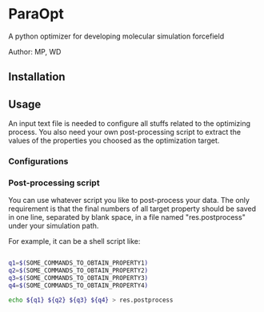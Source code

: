 # ParaOpt

A python optimizer for developing molecular simulation forcefield 

Author: MP, WD

## Installation

## Usage

An input text file is needed to configure all stuffs related to the optimizing 
process. You also need your own post-processing script to extract the values of
the properties you choosed as the optimization target.

### Configurations

### Post-processing script

You can use whatever script you like to post-process your data. The only 
requirement is that the final numbers of all target property should be saved in
one line, separated by blank space, in a file named "res.postprocess" under 
your simulation path.

For example, it can be a shell script like:
```bash

q1=$(SOME_COMMANDS_TO_OBTAIN_PROPERTY1)
q2=$(SOME_COMMANDS_TO_OBTAIN_PROPERTY2)
q3=$(SOME_COMMANDS_TO_OBTAIN_PROPERTY3)
q4=$(SOME_COMMANDS_TO_OBTAIN_PROPERTY4)

echo ${q1} ${q2} ${q3} ${q4} > res.postprocess
```

